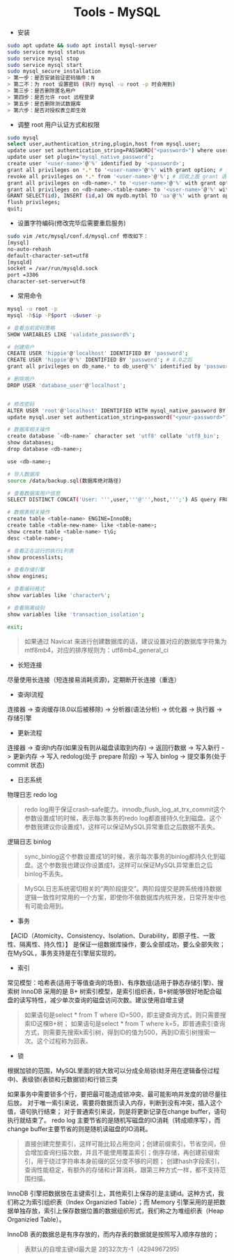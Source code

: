 <div align="center">

# Tools - MySQL

</div>

- 安装

```bash
sudo apt update && sudo apt install mysql-server
sudo service mysql status
sudo service mysql stop
sudo service mysql start
sudo mysql_secure_installation
> 第一步：是否安装验证密码插件：N
> 第二不：为 root 设置密码 (执行 mysql -u root -p 时会用到)
> 第三步：是否删除匿名用户
> 第四步：是否允许 root 远程登录
> 第五步：是否删除测试数据库
> 第六步：是否对授权表立即生效
```

- 调整 root 用户认证方式和权限

```bash
sudo mysql
select user,authentication_string,plugin,host from mysql.user;
update user set authentication_string=PASSWORD("<password>") where user='root';
update user set plugin="mysql_native_password";
create user '<user-name>'@'%' identified by '<password>';
grant all privileges on *.* to '<user-name>'@'%' with grant option; # 全局权限
revoke all privileges on *.* from '<user-name>'@'%'; # 回收上面 grant 语句赋予的权限
grant all privileges on <db-name>.* to '<user-name>'@'%' with grant option; # db 权限
grant all privileges on <db-name>.<table-name> to '<user-name>'@'%' with grant option; # 表权限
GRANT SELECT(id), INSERT (id,a) ON mydb.mytbl TO 'ua'@'%' with grant option; # 列权限
flush privileges;
quit;
```

-  设置字符编码(修改完毕后需要重启服务)

```bash
sudo vim /etc/mysql/conf.d/mysql.cnf 修改如下：
[mysql]
no-auto-rehash
default-character-set=utf8
[mysqld]
socket = /var/run/mysqld.sock
port =3306
character-set-server=utf8
```

- 常用命令

```bash
mysql -u root -p
mysql -h$ip -P$port -u$user -p

# 查看当前密码策略
SHOW VARIABLES LIKE 'validate_password%';

# 创建用户
CREATE USER 'hippie'@'localhost' IDENTIFIED BY 'password';
CREATE USER 'hippie'@'%' IDENTIFIED BY 'password'; # 8.0之后
grant all privileges on db_name.* to db_user@'%' identified by 'password'; # 8.0之前

# 删除用户
DROP USER 'database_user'@'localhost';


# 修改密码
ALTER USER 'root'@'localhost' IDENTIFIED WITH mysql_native_password BY '<your-password>'; # 8.0之后
update mysql.user set authentication_string=password("<your-password>") where user="root"; # 8.0之前

# 数据库相关操作
create database `<db-name>` character set 'utf8' collate 'utf8_bin';
show databases;
drop database <db-name>;

use <db-name>;

# 导入数据库
source /data/backup.sql(数据库绝对路径)

# 查看数据库用户信息
SELECT DISTINCT CONCAT('User: ''',user,'''@''',host,''';') AS query FROM mysql.user;

# 数据表相关操作
create table <table-name> ENGINE=InnoDB;
create table <table-new-name> like <table-name>;
show create table <table-name> t\G;
desc <table-name>;

# 查看正在运行的执行i列表
show processlists;

# 查看存储引擎
show engines;

# 查看编码格式
show variables like 'character%';

# 查看隔离级别
show variables like 'transaction_isolation';

exit; 
```

> 如果通过 Navicat 来进行创建数据库的话，建议设置对应的数据库字符集为 mtf8mb4，对应的排序规则为：utf8mb4_general_ci

- 长短连接

尽量使用长连接（短连接易消耗资源)，定期断开长连接（重连）

- 查询l流程

连接器 -> 查询缓存(8.0以后被移除) -> 分析器(语法分析) -> 优化器 -> 执行器 -> 存储引擎

- 更新流程

连接器 -> 查询h内存(如果没有则从磁盘读取到内存) -> 返回行数据 -> 写入新行 -> 更新内存 -> 写入 redolog(处于 prepare 阶段) -> 写入 binlog -> 提交事务(处于 commit 状态)

- 日志系统

 物理日志 redo log
>redo log用于保证crash-safe能力。innodb_flush_log_at_trx_commit这个参数设置成1的时候，表示每次事务的redo log都直接持久化到磁盘。这个参数我建议你设置成1，这样可以保证MySQL异常重启之后数据不丢失。

逻辑日志 binlog
> sync_binlog这个参数设置成1的时候，表示每次事务的binlog都持久化到磁盘。这个参数我也建议你设置成1，这样可以保证MySQL异常重启之后binlog不丢失。

> MySQL日志系统密切相关的“两阶段提交”。两阶段提交是跨系统维持数据逻辑一致性时常用的一个方案，即使你不做数据库内核开发，日常开发中也有可能会用到。

- 事务

【ACID（Atomicity、Consistency、Isolation、Durability，即原子性、一致性、隔离性、持久性）】 是保证一组数据库操作，要么全部成功，要么全部失败；在MySQL，事务支持是在引擎层实现的。

- 索引

常见模型：哈希表(适用于等值查询的场景)、有序数组(适用于静态存储引擎)、搜索树
InnoDB 采用的是 B+ 树索引模型，是索引组织表，B+树能够很好地配合磁盘的读写特性，减少单次查询的磁盘访问次数。建议使用自增主键

> 如果语句是select * from T where ID=500，即主键查询方式，则只需要搜索ID这棵B+树；
如果语句是select * from T where k=5，即普通索引查询方式，则需要先搜索k索引树，得到ID的值为500，再到ID索引树搜索一次。这个过程称为回表。

- 锁

根据加锁的范围，MySQL里面的锁大致可以分成全局锁(蛀牙用在逻辑备份过程中)、表级锁(表锁和元数据锁)和行锁三类

如果事务中需要锁多个行，要把最可能造成锁冲突、最可能影响并发度的锁尽量往后放。
对于唯一索引来说，需要将数据页读入内存，判断到没有冲突，插入这个值，语句执行结束；
对于普通索引来说，则是将更新记录在change buffer，语句执行就结束了。
redo log 主要节省的是随机写磁盘的IO消耗（转成顺序写），而change buffer主要节省的则是随机读磁盘的IO消耗。

> 直接创建完整索引，这样可能比较占用空间；创建前缀索引，节省空间，但会增加查询扫描次数，并且不能使用覆盖索引；倒序存储，再创建前缀索引，用于绕过字符串本身前缀的区分度不够的问题；
创建hash字段索引，查询性能稳定，有额外的存储和计算消耗，跟第三种方式一样，都不支持范围扫描。

InnoDB 引擎把数据放在主键索引上，其他索引上保存的是主键id。这种方式，我们称之为索引组织表（Index Organizied Table）；而 Memory 引擎采用的是把数据单独存放，索引上保存数据位置的数据组织形式，我们称之为堆组织表（Heap Organizied Table）。

InnoDB 表的数据总是有序存放的，而内存表的数据就是按照写入顺序存放的；

> 表默认的自增主键id最大是 2的32次方-1（4294967295)
